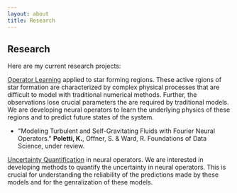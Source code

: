 ```yaml
---
layout: about
title: Research
---
```


<!-- Image of me left aligned -->
<!-- <img src="assets/images/photo_of_me.jpg" 
  alt="Sweaters!"
  align="left"
  style="height:500px;max-width:100%;"> 
<h2>Research</h2> -->
## Research
Here are my current research projects:

[Operator Learning](https://github.com/neuraloperator/neuraloperator) applied to star forming regions. These active rgions of star formation are characterized by complex physical processes that are difficult to model with traditional numerical methods. Further, the observations lose crucial parameters the are required by traditional models. We are developing neural operators to learn the underlying physics of these regions and to predict future states of the system.
  - "Modeling Turbulent and Self-Gravitating Fluids with Fourier Neural Operators." **Poletti, K.**, Offner, S. & Ward, R. Foundations of Data Science, under review. 

[Uncertainty Quantification](https://arxiv.org/abs/2201.07766) in neural operators. We are interested in developing methods to quantify the uncertainty in neural operators. This is crucial for understanding the reliability of the predictions made by these models and for the genralization of these models.
